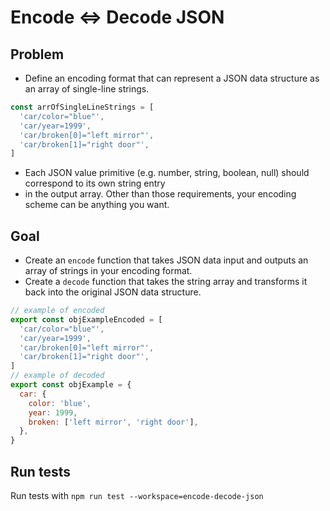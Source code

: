 # Encode <=> Decode JSON

## Problem
* Define an encoding format that can represent a JSON data structure as an array of single-line strings.
```javascript
const arrOfSingleLineStrings = [
  'car/color="blue"',
  'car/year=1999',
  'car/broken[0]="left mirror"',
  'car/broken[1]="right door"',
]
```
* Each JSON value primitive (e.g. number, string, boolean, null) should correspond to its own string entry
* in the output array. Other than those requirements, your encoding scheme can be anything you want.

## Goal
* Create an `encode` function that takes JSON data input and outputs an array of strings in your encoding format.
* Create a `decode` function that takes the string array and transforms it back into the original JSON data structure.

```javascript
// example of encoded
export const objExampleEncoded = [
  'car/color="blue"',
  'car/year=1999',
  'car/broken[0]="left mirror"',
  'car/broken[1]="right door"',
]
// example of decoded
export const objExample = {
  car: {
    color: 'blue',
    year: 1999,
    broken: ['left mirror', 'right door'],
  },
}
```

## Run tests
Run tests with `npm run test --workspace=encode-decode-json`